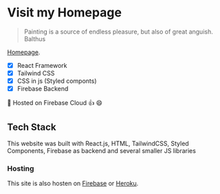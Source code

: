 # Visit my Homepage 
> Painting is a source of endless pleasure, but also of great anguish.
> Balthus

[Homepage](https://mludovici.github.io/).

- [X] React Framework
- [X] Tailwind CSS
- [X] CSS in js (Styled componts)
- [X] Firebase Backend

🚢 Hosted on Firebase Cloud 👍 😄


## Tech Stack
This website was built with React.js, HTML, TailwindCSS, Styled Components, Firebase as backend and several smaller JS libraries

### Hosting
This site is also hosten on [Firebase](https://homepage-e3c03.web.app/) or [Heroku](https://mlud-homepage.herokuapp.com/).
